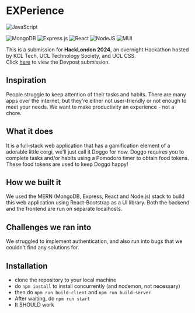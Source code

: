 # EXPerience

![JavaScript](https://img.shields.io/badge/javascript-%23323330.svg?style=for-the-badge&logo=javascript&logoColor=%23F7DF1E)

![MongoDB](https://img.shields.io/badge/MongoDB-%234ea94b.svg?style=for-the-badge&logo=mongodb&logoColor=white)
![Express.js](https://img.shields.io/badge/express.js-%23404d59.svg?style=for-the-badge&logo=express&logoColor=%2361DAFB)
![React](https://img.shields.io/badge/react-%2320232a.svg?style=for-the-badge&logo=react&logoColor=%2361DAFB)
![NodeJS](https://img.shields.io/badge/node.js-6DA55F?style=for-the-badge&logo=node.js&logoColor=white)
![MUI](https://img.shields.io/badge/MUI-%230081CB.svg?style=for-the-badge&logo=mui&logoColor=white)

This is a submission for **HackLondon 2024**, an overnight Hackathon hosted by KCL Tech, UCL Technology Society, and UCL CSS.<br>Click [here](https://devpost.com/software/experience-e3mf54?ref_content=user-portfolio&ref_feature=in_progress) to view the Devpost submission.
## Inspiration
People struggle to keep attention of their tasks and habits. There are many apps over the internet, but they're either not user-friendly or not enough to meet your needs. We want to make productivity an experience - not a chore.

## What it does
It is a full-stack web application that has a gamification element of a adorable little corgi, we'll just call it Doggo for now. Doggo requires you to complete tasks and/or habits using a Pomodoro timer to obtain food tokens. These food tokens are used to keep Doggo happy!

## How we built it
We used the MERN (MongoDB, Express, React and Node.js) stack to build this web application using React-Bootstrap as a UI library. Both the backend and the frontend are run on separate localhosts.

## Challenges we ran into
We struggled to implement authentication, and also run into bugs that we couldn't find any solutions for.

## Installation
- clone the repository to your local machine
- do `npm install` to install concurrently (and nodemon, not necessary)
- then do `npm run build-client` and `npm run build-server`
- After waiting, do `npm run start`
- It SHOULD work
